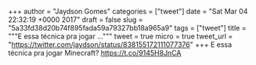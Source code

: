 
+++
author = "Jaydson Gomes"
categories = ["tweet"]
date = "Sat Mar 04 22:32:19 +0000 2017"
draft = false
slug = "5a33fd38d20b74f895fada59a79327bb18a965a9"
tags = ["tweet"]
title = """E essa técnica pra jogar ..."""
tweet = true
micro = true
tweet_url = "https://twitter.com/jaydson/status/838155172111077376"
+++
E essa técnica pra jogar Minecraft? https://t.co/9145H8JnCA
